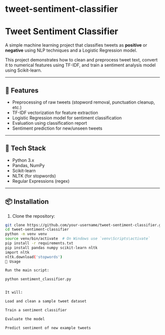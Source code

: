 # tweet-sentiment-classifier
# Tweet Sentiment Classifier

A simple machine learning project that classifies tweets as **positive** or **negative** using NLP techniques and a Logistic Regression model.

This project demonstrates how to clean and preprocess tweet text, convert it to numerical features using TF-IDF, and train a sentiment analysis model using Scikit-learn.

---

## 🚀 Features

- Preprocessing of raw tweets (stopword removal, punctuation cleanup, etc.)
- TF-IDF vectorization for feature extraction
- Logistic Regression model for sentiment classification
- Evaluation using classification report
- Sentiment prediction for new/unseen tweets

---

## 🧰 Tech Stack

- Python 3.x
- Pandas, NumPy
- Scikit-learn
- NLTK (for stopwords)
- Regular Expressions (regex)

---

## 📦 Installation

1. Clone the repository:

```bash
git clone https://github.com/your-username/tweet-sentiment-classifier.git
cd tweet-sentiment-classifier
python -m venv venv
source venv/bin/activate  # On Windows use `venv\Scripts\activate`
pip install -r requirements.txt
pip install pandas numpy scikit-learn nltk
import nltk
nltk.download('stopwords')
🧪 Usage

Run the main script:

python sentiment_classifier.py


It will:

Load and clean a sample tweet dataset

Train a sentiment classifier

Evaluate the model

Predict sentiment of new example tweets

